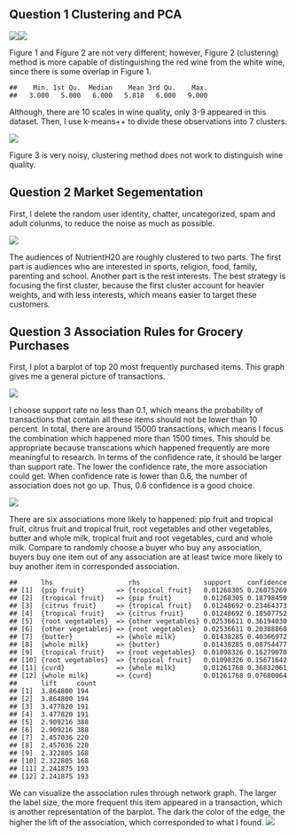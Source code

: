 Question 1 Clustering and PCA
-----------------------------

![](Exercise%204/unnamed-chunk-2-1.png)![](Exercise%204/unnamed-chunk-2-2.png) 

Figure 1 and Figure 2 are not very different; however, Figure 2
(clustering) method is more capable of distinguishing the red wine from
the white wine, since there is some overlap in Figure 1.

    ##    Min. 1st Qu.  Median    Mean 3rd Qu.    Max. 
    ##   3.000   5.000   6.000   5.818   6.000   9.000

Although, there are 10 scales in wine quality, only 3-9 appeared in this
dataset. Then, I use k-means++ to divide these observations into 7
clusters.

![](Exercise%204/unnamed-chunk-4-1.png)

Figure 3 is very noisy, clustering method does not work to distinguish
wine quality.

Question 2 Market Segementation
-------------------------------

First, I delete the random user identity, chatter, uncategorized, spam
and adult colunms, to reduce the noise as much as possible.

![](Exercise%204/unnamed-chunk-5-1.png) 

The audiences of NutrientH20 are roughly clustered to two parts. The
first part is audiences who are interested in sports, religion, food,
family, parenting and school. Another part is the rest interests. The
best strategy is focusing the first cluster, because the first cluster
account for heavier weights, and with less interests, which means easier
to target these customers.

Question 3 Association Rules for Grocery Purchases
--------------------------------------------------

First, I plot a barplot of top 20 most frequently purchased items. This
graph gives me a general picture of transactions.

![](Exercise%204/unnamed-chunk-7-1.png)

I choose support rate no less than 0.1, which means the probability of
transactions that contain all these items should not be lower than 10
percent. In total, there are around 15000 transactions, which means I
focus the combination which happened more than 1500 times. This should
be appropriate because transcations which happened frequently are more
meaningful to research. In terms of the confidence rate, it should be
larger than support rate. The lower the confidence rate, the more
association could get. When confidence rate is lower than 0.6, the
number of association does not go up. Thus, 0.6 confidence is a good
choice.

![](Exercise%204/unnamed-chunk-9-1.png) 

There are six associations more likely to happened: pip fruit and tropical
fruit, citrus fruit and tropical fruit, root vegetables and other
vegetables, butter and whole milk, tropical fruit and root vegetables,
curd and whole milk. Compare to randomly choose a buyer who buy any
association, buyers buy one item out of any association are at least
twice more likely to buy another item in corresponded association.

    ##      lhs                   rhs                support    confidence
    ## [1]  {pip fruit}        => {tropical fruit}   0.01268305 0.26075269
    ## [2]  {tropical fruit}   => {pip fruit}        0.01268305 0.18798450
    ## [3]  {citrus fruit}     => {tropical fruit}   0.01248692 0.23464373
    ## [4]  {tropical fruit}   => {citrus fruit}     0.01248692 0.18507752
    ## [5]  {root vegetables}  => {other vegetables} 0.02536611 0.36194030
    ## [6]  {other vegetables} => {root vegetables}  0.02536611 0.20388860
    ## [7]  {butter}           => {whole milk}       0.01438285 0.40366972
    ## [8]  {whole milk}       => {butter}           0.01438285 0.08754477
    ## [9]  {tropical fruit}   => {root vegetables}  0.01098326 0.16279070
    ## [10] {root vegetables}  => {tropical fruit}   0.01098326 0.15671642
    ## [11] {curd}             => {whole milk}       0.01261768 0.36832061
    ## [12] {whole milk}       => {curd}             0.01261768 0.07680064
    ##      lift     count
    ## [1]  3.864800 194  
    ## [2]  3.864800 194  
    ## [3]  3.477820 191  
    ## [4]  3.477820 191  
    ## [5]  2.909216 388  
    ## [6]  2.909216 388  
    ## [7]  2.457036 220  
    ## [8]  2.457036 220  
    ## [9]  2.322805 168  
    ## [10] 2.322805 168  
    ## [11] 2.241875 193  
    ## [12] 2.241875 193

We can visualize the association rules through network graph. The larger
the label size, the more frequent this item appeared in a transaction,
which is another representation of the barplot. The dark the color of
the edge, the higher the lift of the association, which corresponded to
what I found.
![](Exercise%204/network.png)
